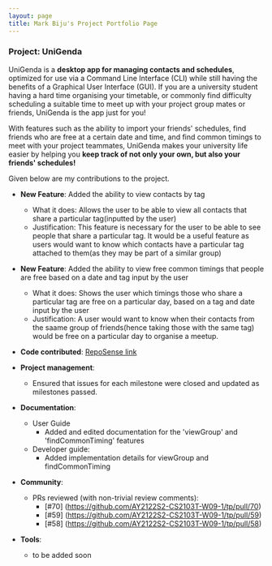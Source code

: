 ```yaml
---
layout: page
title: Mark Biju's Project Portfolio Page
---
```


### Project: UniGenda

UniGenda is a **desktop app for managing contacts and schedules**, optimized for use via a Command Line Interface (CLI) while still having the benefits of a Graphical User Interface (GUI). If you are a university student having a hard time organising your timetable, or commonly find difficulty scheduling a suitable time to meet up with your project group mates or friends, UniGenda is the app just for you!

With features such as the ability to import your friends' schedules, find friends who are free at a certain date and time, and find common timings to meet with your project teammates, UniGenda makes your university life easier by helping you **keep track of not only your own, but also your friends' schedules!**

Given below are my contributions to the project.

* **New Feature**: Added the ability to view contacts by tag
    * What it does: Allows the user to be able to view all contacts that share a particular tag(inputted by the user)
    * Justification: This feature is necessary for the user to be able to see people that share a particular tag. It would be a useful feature as users would want to know which contacts have a particular tag attached to them(as they may be part of a similar group)

* **New Feature**: Added the ability to view free common timings that people are free based on a date and tag input by the user
    * What it does: Shows the user which timings those who share a particular tag are free on a particular day, based on a tag and date input by the user
    * Justification: A user would want to know when their contacts from the saame group of friends(hence taking those with the same tag) would be free on a particular day to organise a meetup.
    

* **Code contributed**: [RepoSense link](https://nus-cs2103-ay2122s2.github.io/tp-dashboard/?search=markbiju&breakdown=true)

* **Project management**:
    * Ensured that issues for each milestone were closed and updated as milestones passed.

* **Documentation**:
    * User Guide
      * Added and edited documentation for the 'viewGroup' and 'findCommonTiming' features
    * Developer guide:
      * Added implementation details for viewGroup and findCommonTiming

* **Community**:
    * PRs reviewed (with non-trivial review comments):
      * [#70] (https://github.com/AY2122S2-CS2103T-W09-1/tp/pull/70)
      * [#59] (https://github.com/AY2122S2-CS2103T-W09-1/tp/pull/59)
      * [#58] (https://github.com/AY2122S2-CS2103T-W09-1/tp/pull/58)

* **Tools**:
    * to be added soon

